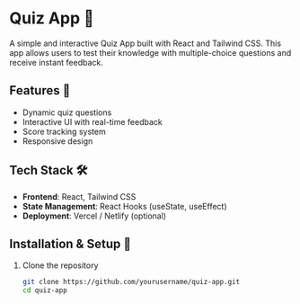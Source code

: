 # Quiz App 🎯

A simple and interactive Quiz App built with React and Tailwind CSS. This app allows users to test their knowledge with multiple-choice questions and receive instant feedback.

## Features 🚀

- Dynamic quiz questions  
- Interactive UI with real-time feedback  
- Score tracking system  
- Responsive design  

## Tech Stack 🛠

- **Frontend**: React, Tailwind CSS  
- **State Management**: React Hooks (useState, useEffect)  
- **Deployment**: Vercel / Netlify (optional)  

## Installation & Setup 🔧

1. Clone the repository  
   ```sh
   git clone https://github.com/yourusername/quiz-app.git
   cd quiz-app
